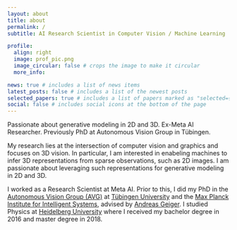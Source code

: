 ```yaml
---
layout: about
title: about
permalink: /
subtitle: AI Research Scientist in Computer Vision / Machine Learning

profile:
  align: right
  image: prof_pic.png
  image_circular: false # crops the image to make it circular
  more_info:

news: true # includes a list of news items
latest_posts: false # includes a list of the newest posts
selected_papers: true # includes a list of papers marked as "selected={true}"
social: false # includes social icons at the bottom of the page
---
```


Passionate about generative modeling in 2D and 3D. Ex-Meta AI Researcher. Previously PhD at Autonomous Vision Group in Tübingen.

My research lies at the intersection of computer vision and graphics and focuses on 3D vision. In particular, I am
interested in enabeling machines to infer 3D representations from sparse observations, such as 2D images. I am
passionate about leveraging such representations for generative modeling in 2D and 3D.

I worked as a Research Scientist at Meta AI. Prior to this, I did my PhD in
the [Autonomous Vision Group (AVG)](https://uni-tuebingen.de/en/fakultaeten/mathematisch-naturwissenschaftliche-fakultaet/fachbereiche/informatik/lehrstuehle/autonomous-vision/home/)
at [Tübingen University](https://uni-tuebingen.de/en/) and
the [Max Planck Institute for Intelligent Systems](https://imprs.is.mpg.de/en), advised by [Andreas Geiger](http://cvlibs.net/).
I studied Physics at [Heidelberg University](https://www.uni-heidelberg.de/en) where I received my
bachelor degree in 2016 and master degree in 2018.
